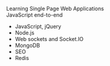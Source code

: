 Learning Single Page Web Applications <br>
JavaScript end-to-end
- JavaScript, jQuery
- Node.js
- Web sockets and Socket.IO
- MongoDB
- SEO
- Redis
